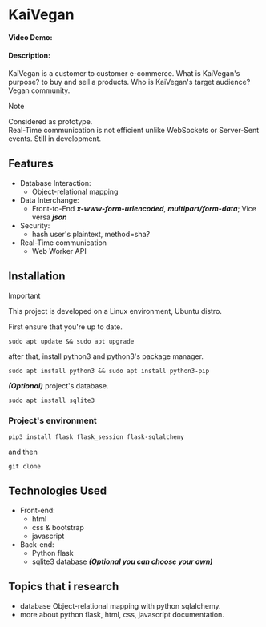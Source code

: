 # KaiVegan
#### Video Demo: ~~<URL HERE>~~
#### Description: 
KaiVegan is a customer to customer e-commerce. What is KaiVegan's purpose? to buy and sell a products. Who is KaiVegan's target audience? Vegan community.

> [!NOTE]
> Considered as prototype. <br>
> Real-Time communication is not efficient unlike WebSockets or Server-Sent events.
> Still in development.

## Features
- Database Interaction:
  - Object-relational mapping
- Data Interchange:
  - Front-to-End ***x-www-form-urlencoded***, ***multipart/form-data***; Vice versa ***json***
- Security:
  - hash user's plaintext, method=sha?
- Real-Time communication
  - Web Worker API

## Installation
> [!IMPORTANT]
> This project is developed on a Linux environment, Ubuntu distro.

First ensure that you're up to date.
```
sudo apt update && sudo apt upgrade
```
after that, install python3 and python3's package manager.
```
sudo apt install python3 && sudo apt install python3-pip
```
***(Optional)*** project's database.
```
sudo apt install sqlite3
```
### Project's environment
```
pip3 install flask flask_session flask-sqlalchemy
```
and then 
```
git clone 
```

## Technologies Used
- Front-end:
  - html
  - css & bootstrap
  - javascript
- Back-end:
  - Python flask
  - sqlite3 database ***(Optional you can choose your own)***

## Topics that i research
- database Object-relational mapping with python sqlalchemy.
- more about python flask, html, css, javascript documentation.
